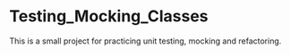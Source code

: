 # Testing_Mocking_Classes
This is a small project for practicing unit testing, mocking and refactoring. 
